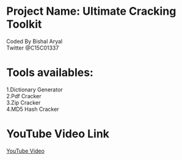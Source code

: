 # Project Name: Ultimate Cracking Toolkit
Coded By Bishal Aryal \
Twitter @C15C01337 

# Tools availables:
1.Dictionary Generator \
2.Pdf Cracker \
3.Zip Cracker \
4.MD5 Hash Cracker

# YouTube Video Link
[YouTube Video](https://www.youtube.com/watch?v=AhF7GCCzp_w)
